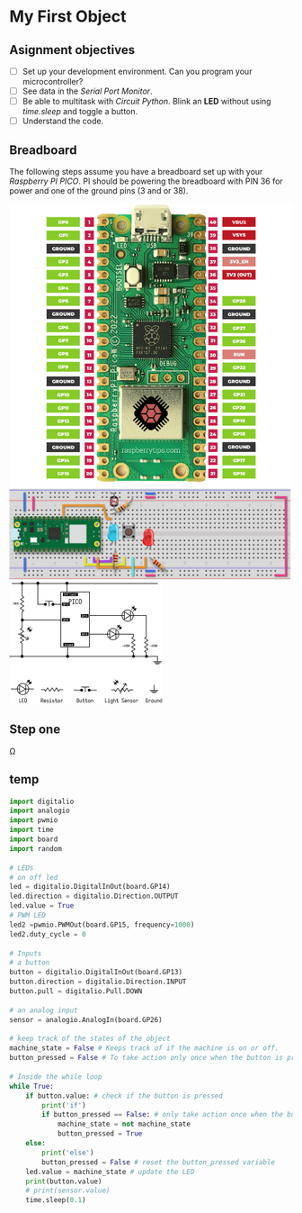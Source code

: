 # My First Object

## Asignment objectives

- [ ] Set up your development environment. Can you program your microcontroller?
- [ ] See data in the _Serial Port Monitor_.
- [ ] Be able to multitask with _Circuit Python_. Blink an **LED** without using _time.sleep_ and toggle a button.
- [ ] Understand the code.

## Breadboard

The following steps assume you have a breadboard set up with your _Raspberry PI PICO_. PI should be powering the breadboard with PIN 36 for power and one of the ground pins (3 and or 38).

![](raspberry-pi-pico-pinout.png)
![](breadboard.png)
![](schematic.png)

## Step one


Ω
## temp

```python
import digitalio
import analogio
import pwmio
import time
import board
import random

# LEDs
# on off led
led = digitalio.DigitalInOut(board.GP14)
led.direction = digitalio.Direction.OUTPUT
led.value = True
# PWM LED
led2 =pwmio.PWMOut(board.GP15, frequency=1000)
led2.duty_cycle = 0

# Inputs
# a button
button = digitalio.DigitalInOut(board.GP13)
button.direction = digitalio.Direction.INPUT
button.pull = digitalio.Pull.DOWN

# an analog input
sensor = analogio.AnalogIn(board.GP26)

# keep track of the states of the object
machine_state = False # Keeps track of if the machine is on or off.
button_pressed = False # To take action only once when the button is pressed

# Inside the while loop
while True:
    if button.value: # check if the button is pressed
        print('if')
        if button_pressed == False: # only take action once when the button is pressed
            machine_state = not machine_state
            button_pressed = True
    else:
        print('else')
        button_pressed = False # reset the button_pressed variable
    led.value = machine_state # update the LED
    print(button.value)
    # print(sensor.value)
    time.sleep(0.1)
```
